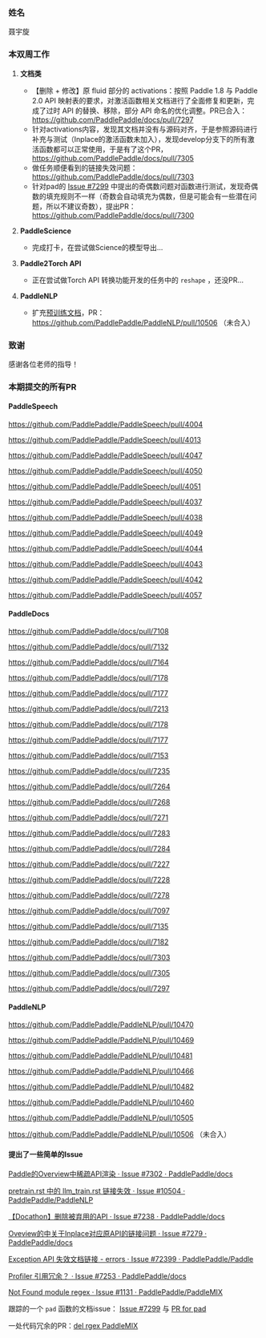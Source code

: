 ### 姓名

聂宇旋



### 本双周工作

1. **文档类**
   
   - 【删除 + 修改】原 fluid 部分的 activations：按照 Paddle 1.8 与 Paddle 2.0 API 映射表的要求，对激活函数相关文档进行了全面修复和更新，完成了过时 API 的替换、移除，部分 API 命名的优化调整。PR已合入：https://github.com/PaddlePaddle/docs/pull/7297
   - 针对activations内容，发现其文档并没有与源码对齐，于是参照源码进行补充与测试（Inplace的激活函数未加入），发现develop分支下的所有激活函数都可以正常使用，于是有了这个PR，https://github.com/PaddlePaddle/docs/pull/7305
   - 做任务顺便看到的链接失效问题：https://github.com/PaddlePaddle/docs/pull/7303
   - 针对pad的 [Issue #7299](https://github.com/PaddlePaddle/docs/issues/7299) 中提出的奇偶数问题对函数进行测试，发现奇偶数的填充规则不一样（奇数会自动填充为偶数，但是可能会有一些潜在问题，所以不建议奇数），提出PR：https://github.com/PaddlePaddle/docs/pull/7300
   
   
   
2. **PaddleScience** 

   - 完成打卡，在尝试做Science的模型导出... 
   
   
   
3. **Paddle2Torch API**

   - 正在尝试做Torch API 转换功能开发的任务中的 `reshape` ，还没PR...

   

4. **PaddleNLP** 

   - 扩充[预训练文档](https://github.com/PaddlePaddle/PaddleNLP/tree/develop/llm#1-预训练)，PR：https://github.com/PaddlePaddle/PaddleNLP/pull/10506 （未合入）

   

### 致谢

感谢各位老师的指导！



### 本期提交的所有PR

#### PaddleSpeech

https://github.com/PaddlePaddle/PaddleSpeech/pull/4004

https://github.com/PaddlePaddle/PaddleSpeech/pull/4013

https://github.com/PaddlePaddle/PaddleSpeech/pull/4047

https://github.com/PaddlePaddle/PaddleSpeech/pull/4050

https://github.com/PaddlePaddle/PaddleSpeech/pull/4051

https://github.com/PaddlePaddle/PaddleSpeech/pull/4037

https://github.com/PaddlePaddle/PaddleSpeech/pull/4038

https://github.com/PaddlePaddle/PaddleSpeech/pull/4049

https://github.com/PaddlePaddle/PaddleSpeech/pull/4044

https://github.com/PaddlePaddle/PaddleSpeech/pull/4043

https://github.com/PaddlePaddle/PaddleSpeech/pull/4042

https://github.com/PaddlePaddle/PaddleSpeech/pull/4057



#### PaddleDocs

https://github.com/PaddlePaddle/docs/pull/7108

https://github.com/PaddlePaddle/docs/pull/7132

https://github.com/PaddlePaddle/docs/pull/7164

https://github.com/PaddlePaddle/docs/pull/7178

https://github.com/PaddlePaddle/docs/pull/7177

https://github.com/PaddlePaddle/docs/pull/7213

https://github.com/PaddlePaddle/docs/pull/7178

https://github.com/PaddlePaddle/docs/pull/7177

https://github.com/PaddlePaddle/docs/pull/7153

https://github.com/PaddlePaddle/docs/pull/7235

https://github.com/PaddlePaddle/docs/pull/7264

https://github.com/PaddlePaddle/docs/pull/7268

https://github.com/PaddlePaddle/docs/pull/7271

https://github.com/PaddlePaddle/docs/pull/7283

https://github.com/PaddlePaddle/docs/pull/7284

https://github.com/PaddlePaddle/docs/pull/7227

https://github.com/PaddlePaddle/docs/pull/7228

https://github.com/PaddlePaddle/docs/pull/7278

https://github.com/PaddlePaddle/docs/pull/7097

https://github.com/PaddlePaddle/docs/pull/7135

https://github.com/PaddlePaddle/docs/pull/7182

https://github.com/PaddlePaddle/docs/pull/7303

https://github.com/PaddlePaddle/docs/pull/7305

https://github.com/PaddlePaddle/docs/pull/7297



#### PaddleNLP

https://github.com/PaddlePaddle/PaddleNLP/pull/10470

https://github.com/PaddlePaddle/PaddleNLP/pull/10469

https://github.com/PaddlePaddle/PaddleNLP/pull/10481

https://github.com/PaddlePaddle/PaddleNLP/pull/10466

https://github.com/PaddlePaddle/PaddleNLP/pull/10482

https://github.com/PaddlePaddle/PaddleNLP/pull/10460

https://github.com/PaddlePaddle/PaddleNLP/pull/10505

https://github.com/PaddlePaddle/PaddleNLP/pull/10506 （未合入）



#### 提出了一些简单的Issue

[Paddle的Overview中稀疏API渲染 · Issue #7302 · PaddlePaddle/docs](https://github.com/PaddlePaddle/docs/issues/7302)

[pretrain.rst 中的 llm_train.rst 链接失效 · Issue #10504 · PaddlePaddle/PaddleNLP](https://github.com/PaddlePaddle/PaddleNLP/issues/10504)

[【Docathon】删除被弃用的API · Issue #7238 · PaddlePaddle/docs](https://github.com/PaddlePaddle/docs/issues/7238)

[Oveview的中关于Inplace对应原API的链接问题 · Issue #7279 · PaddlePaddle/docs](https://github.com/PaddlePaddle/docs/issues/7279)

[Exception API 失效文档链接 - errors · Issue #72399 · PaddlePaddle/Paddle](https://github.com/PaddlePaddle/Paddle/issues/72399)

[Profiler 引用冗余？ · Issue #7253 · PaddlePaddle/docs](https://github.com/PaddlePaddle/docs/issues/7253)

[Not Found module regex · Issue #1131 · PaddlePaddle/PaddleMIX](https://github.com/PaddlePaddle/PaddleMIX/issues/1131)

跟踪的一个 `pad` 函数的文档issue： [Issue #7299](https://github.com/PaddlePaddle/docs/issues/7299) 与 [PR for pad](https://github.com/PaddlePaddle/docs/pull/7300) 

一处代码冗余的PR：[del rgex PaddleMIX](https://github.com/PaddlePaddle/PaddleMIX/pull/1184)



